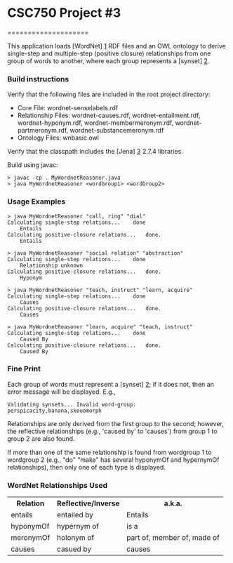 # CSC750 Project #3 #
====================

This application loads [WordNet] [1] RDF files and an OWL ontology to derive single-step and multiple-step (positive closure) relationships from one group of words to another, where each group represents a [synset] [2].

### Build instructions ###
Verify that the following files are included in the root project directory:
 * Core File: wordnet-senselabels.rdf
 * Relationship Files: wordnet-causes.rdf, wordnet-entailment.rdf, wordnet-hyponym.rdf, wordnet-membermeronym.rdf, wordnet-partmeronym.rdf, wordnet-substancemeronym.rdf
 * Ontology Files: wnbasic.owl

Verify that the classpath includes the [Jena] [3] 2.7.4 libraries.

Build using javac:

```
> javac -cp . MyWordnetReasoner.java
> java MyWordnetReasoner <wordGroup1> <wordGroup2>
```

### Usage Examples ###

```
> java MyWordnetReasoner "call, ring" "dial"
Calculating single-step relations...   	done
	Entails
Calculating positive-closure relations... 	done.
	Entails
```

```
> java MyWordnetReasoner "social relation" "abstraction"
Calculating single-step relations...   	done
	Relationship unknown
Calculating positive-closure relations... 	done.
	Hyponym
```

```
> java MyWordnetReasoner "teach, instruct" "learn, acquire"
Calculating single-step relations...   	done
	Causes
Calculating positive-closure relations... 	done.
	Causes
```

```
> java MyWordnetReasoner "learn, acquire" "teach, instruct" 
Calculating single-step relations...   	done
	Caused By
Calculating positive-closure relations... 	done.
	Caused By
```

### Fine Print ###
Each group of words must represent a [synset] [2]; if it does not, then an error message will be displayed.
E.g.,
```
Validating synsets... Invalid word-group: perspicacity,banana,skeuomorph
```
Relationships are only derived from the first group to the second; however, the reflective relationships (e.g., 'caused by' to 'causes') from group 1 to group 2 are also found.

If more than one of the same relationship is found from wordgroup 1 to wordgroup 2 (e.g., "do" "make" has several hyponymOf and hypernymOf relationships), then only one of each type is displayed.

### WordNet Relationships Used ###

<table>
  <tr>
    <th>Relation</th><th>Reflective/Inverse</th><th>a.k.a.</th>
  </tr>
  <tr>
    <td>entails</td><td>entailed by</td><td>Entails</td>
  </tr>
  <tr>
    <td>hyponymOf</td><td>hypernym of</td><td>is a</td>
  </tr>
  <tr>
    <td>meronymOf</td><td>holonym of</td><td>part of, member of, made of</td>
  </tr>
  <tr>
    <td>causes</td><td>casued by</td><td>causes</td>
  </tr>
</table>

[1]: http://wordnet.princeton.edu   "WordNet"
[2]: http://en.wikipedia.org/wiki/Synonym_ring       "synset"

[3]: http://jena.apache.org/download/index.html       "Jena"



